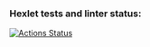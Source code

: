 ### Hexlet tests and linter status:
[![Actions Status](https://github.com/volkovcute/frontend-project-46/workflows/hexlet-check/badge.svg)](https://github.com/volkovcute/frontend-project-46/actions)